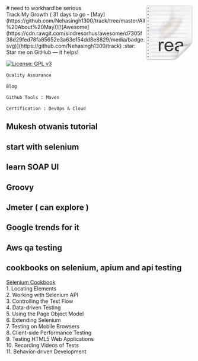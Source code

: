 <img src="icon.png" align="right" />
# need to workhard!be serious<br>Track My Growth ( 31 days to go - [May](https://github.com/Nehasingh1300/track/tree/master/All%20About%20May))[![Awesome](https://cdn.rawgit.com/sindresorhus/awesome/d7305f38d29fed78fa85652e3a63e154dd8e8829/media/badge.svg)](https://github.com/Nehasingh1300/track)
:star: Star me on GitHub — it helps!

[![License: GPL v3](https://img.shields.io/badge/License-GPLv3-blue.svg)](https://github.com/Nehasingh1300/track/blob/master/LICENSE)


```
Quality Assurance
```

```
Blog
```

```
Github Tools : Maven
```

```
Certification : DevOps & Cloud
``` 

## Mukesh otwanis tutorial
## start with selenium
## learn SOAP UI
## Groovy
## Jmeter ( can explore )

## Google trends for it
## Aws qa testing
## cookbooks on selenium, apium and api testing

[Selenium Cookbook](https://docplayer.net/55527735-Selenium-testing-tools-cookbook.html)
<br>1. Locating Elements
<br>2. Working with Selenium API
<br>3. Controlling the Test Flow
<br>4. Data-driven Testing
<br>5. Using the Page Object Model
<br>6. Extending Selenium
<br>7. Testing on Mobile Browsers
<br>8. Client-side Performance Testing
<br>9. Testing HTML5 Web Applications
<br>10. Recording Videos of Tests
<br>11. Behavior-driven Development

